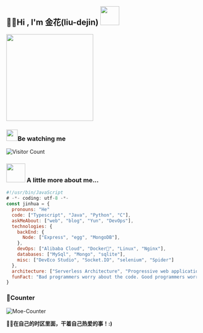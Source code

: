 <h2>🙏🏻Hi , I'm 金花(liu-dejin) <img src="https://media.giphy.com/media/12oufCB0MyZ1Go/giphy.gif" width="50"></h2>

<img src="https://avatars.githubusercontent.com/u/112742293?s=400&u=e7ed7bc75ca5e986750bbc52b0ee100cec7a8139&v=4" width="230" border-radius="50%">

### <img src="https://emojis.slackmojis.com/emojis/images/1531849430/4246/blob-sunglasses.gif?1531849430" width="30"/>Be watching me

![Visitor Count](https://profile-counter.glitch.me/liu-dejin/count.svg)


### <img src="https://media.giphy.com/media/VgCDAzcKvsR6OM0uWg/giphy.gif" width="50"> A little more about me...  

```javascript
#!/usr/bin/JavaScript
# -*- coding: utf-8 -*-
const jinhua = {
  pronouns: "He" 
  code: ["Typescript", "Java", "Python", "C"],
  askMeAbout: ["web", "blog", "Yun", "DevOps"],
  technologies: {
    backEnd: {
      Node: ["Express", "egg", "MongoDB"],
    },
    devOps: ["Alibaba Cloud", "Docker🐳", "Linux", "Nginx"],
    databases: ["MySql", "Mongo", "sqlite"],
    misc: ["DevEco Studio", "Socket.IO", "selenium", "Spider"]
  },
  architecture: ["Serverless Architecture", "Progressive web applications", "Single page applications"],
  funFact: "Bad programmers worry about the code. Good programmers worry about data stru"
}
```

### 👀Counter

![Moe-Counter](https://moe-counter.glitch.me/get/@jinhua/?theme=gelbooru)

**🤷‍♂️在自己的时区里面，干着自己热爱的事！:)**
